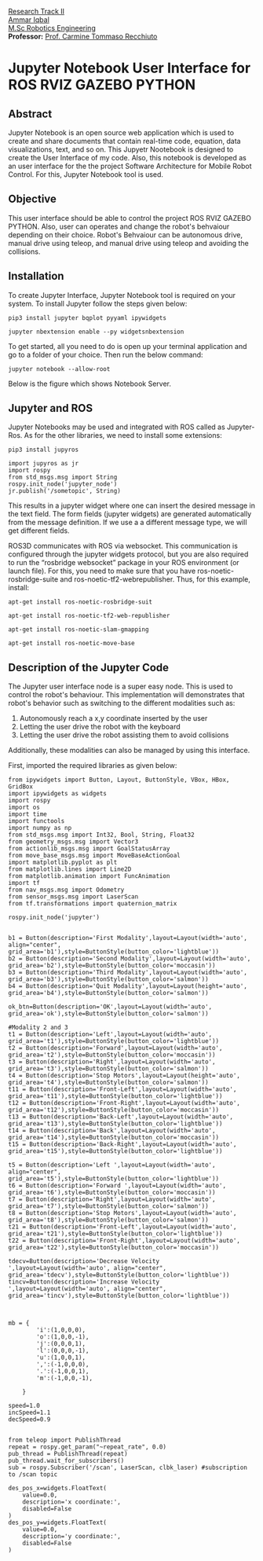[Research Track II](https://corsi.unige.it/en/off.f/2022/ins/60236)<br>
[Ammar Iqbal](https://github.com/ammariqbal48)<br>
[M.Sc Robotics Engineering](https://corsi.unige.it/corsi/10635)<br>
**Professor:** [Prof. Carmine Tommaso Recchiuto](https://rubrica.unige.it/personale/UkNDWV1r)

# Jupyter Notebook User Interface for ROS RVIZ GAZEBO PYTHON


## Abstract
Jupyter Notebook is an open source web application which is used to create and share documents that contain real-time code, equation, data visualizations, text, and so on. This Jupyetr Nootebook is designed to create the User Interface of my code. Also, this notebook is developed as an user interface for the the project Software Architecture for Mobile Robot Control. For this, Jupyter Notebook tool is used.

## Objective
This user interface should be able to control the project ROS RVIZ GAZEBO PYTHON. Also, user can operates and change the robot's behvaiour depending on their choice. Robot's Behvaiour can be autonomous drive, manual drive using teleop, and manual drive using teleop and avoiding the collisions.


## Installation
To create Jupyter Interface, Jupyter Notebook tool is required on your system. To install Jupyter follow the steps given below:

```
pip3 install jupyter bqplot pyyaml ipywidgets
```

```
jupyter nbextension enable --py widgetsnbextension
```
To get started, all you need to do is open up your terminal application and go to a folder of your choice. Then run the below command:
```
jupyter notebook --allow-root
```

Below is the figure which shows Notebook Server.





## Jupyter and ROS
Jupyter Notebooks may be used and integrated with ROS called as Jupyter-Ros. As for the other libraries, we need to install some extensions:
```
pip3 install jupyros
```


```
import jupyros as jr
import rospy
from std_msgs.msg import String
rospy.init_node('jupyter_node')
jr.publish('/sometopic', String)
```
This results in a jupyter widget where one can insert the desired message in the text field. The form fields (jupyter widgets) are generated automatically from the message definition. If we use a a different message type, we will get different fields.

ROS3D communicates with ROS via websocket. This communication is configured through the jupyter widgets protocol, but you are also required to run the “rosbridge websocket” package in your ROS environment (or launch file). For this, you need to make sure that you have ros-noetic-rosbridge-suite and ros-noetic-tf2-webrepublisher. Thus, for this example, install:





```
apt-get install ros-noetic-rosbridge-suit
```
```
apt-get install ros-noetic-tf2-web-republisher
```

```
apt-get install ros-noetic-slam-gmapping
```
```
apt-get install ros-noetic-move-base
```
## Description of the Jupyter Code



The Jupyter user interface node is a super easy node. This is used to control the robot's behaviour. This implementation will demonstrates that robot's behavior such as switching to the different modalities such as:

   1) Autonomously reach a x,y coordinate inserted by the user
   2) Letting the user drive the robot with the keyboard
   3) Letting the user drive the robot assisting them to avoid collisions

Additionally, these modalities can also be managed by using this interface.

First, imported the required libraries as given below:

```
from ipywidgets import Button, Layout, ButtonStyle, VBox, HBox, GridBox
import ipywidgets as widgets
import rospy
import os
import time
import functools
import numpy as np
from std_msgs.msg import Int32, Bool, String, Float32
from geometry_msgs.msg import Vector3
from actionlib_msgs.msg import GoalStatusArray
from move_base_msgs.msg import MoveBaseActionGoal
import matplotlib.pyplot as plt
from matplotlib.lines import Line2D
from matplotlib.animation import FuncAnimation
import tf
from nav_msgs.msg import Odometry
from sensor_msgs.msg import LaserScan
from tf.transformations import quaternion_matrix

```
```
rospy.init_node('jupyter')


b1 = Button(description='First Modality',layout=Layout(width='auto', align="center", grid_area='b1'),style=ButtonStyle(button_color='lightblue'))
b2 = Button(description='Second Modality',layout=Layout(width='auto', grid_area='b2'),style=ButtonStyle(button_color='moccasin'))
b3 = Button(description='Third Modality',layout=Layout(width='auto', grid_area='b3'),style=ButtonStyle(button_color='salmon'))
b4 = Button(description='Quit Modality',layout=Layout(height='auto', grid_area='b4'),style=ButtonStyle(button_color='salmon'))

ok_btn=Button(description='OK',layout=Layout(width='auto', grid_area='ok'),style=ButtonStyle(button_color='salmon'))

#Modality 2 and 3
t1 = Button(description='Left',layout=Layout(width='auto', grid_area='t1'),style=ButtonStyle(button_color='lightblue'))
t2 = Button(description='Forward',layout=Layout(width='auto', grid_area='t2'),style=ButtonStyle(button_color='moccasin'))
t3 = Button(description='Right',layout=Layout(width='auto', grid_area='t3'),style=ButtonStyle(button_color='salmon'))
t4 = Button(description='Stop Motors',layout=Layout(height='auto', grid_area='t4'),style=ButtonStyle(button_color='salmon'))
t11 = Button(description='Front-Left',layout=Layout(width='auto', grid_area='t11'),style=ButtonStyle(button_color='lightblue'))
t12 = Button(description='Front-Right',layout=Layout(width='auto', grid_area='t12'),style=ButtonStyle(button_color='moccasin'))
t13 = Button(description='Back-Left',layout=Layout(width='auto', grid_area='t13'),style=ButtonStyle(button_color='lightblue'))
t14 = Button(description='Back',layout=Layout(width='auto', grid_area='t14'),style=ButtonStyle(button_color='moccasin'))
t15 = Button(description='Back-Right',layout=Layout(width='auto', grid_area='t15'),style=ButtonStyle(button_color='lightblue'))

t5 = Button(description='Left ',layout=Layout(width='auto', align="center", grid_area='t5'),style=ButtonStyle(button_color='lightblue'))
t6 = Button(description='Forward ',layout=Layout(width='auto', grid_area='t6'),style=ButtonStyle(button_color='moccasin'))
t7 = Button(description='Right',layout=Layout(width='auto', grid_area='t7'),style=ButtonStyle(button_color='salmon'))
t8 = Button(description='Stop Motors',layout=Layout(width='auto', grid_area='t8'),style=ButtonStyle(button_color='salmon'))
t21 = Button(description='Front-Left',layout=Layout(width='auto', grid_area='t21'),style=ButtonStyle(button_color='lightblue'))
t22 = Button(description='Front-Right',layout=Layout(width='auto', grid_area='t22'),style=ButtonStyle(button_color='moccasin'))

tdecv=Button(description='Decrease Velocity ',layout=Layout(width='auto', align="center", grid_area='tdecv'),style=ButtonStyle(button_color='lightblue'))
tincv=Button(description='Increase Velocity ',layout=Layout(width='auto', align="center", grid_area='tincv'),style=ButtonStyle(button_color='lightblue'))



mb = {
        'i':(1,0,0,0),
        'o':(1,0,0,-1),
        'j':(0,0,0,1),
        'l':(0,0,0,-1),
        'u':(1,0,0,1),
        ',':(-1,0,0,0),
        '.':(-1,0,0,1),
        'm':(-1,0,0,-1),
        
    }

speed=1.0
incSpeed=1.1
decSpeed=0.9


from teleop import PublishThread
repeat = rospy.get_param("~repeat_rate", 0.0)
pub_thread = PublishThread(repeat)
pub_thread.wait_for_subscribers()
sub = rospy.Subscriber('/scan', LaserScan, clbk_laser) #subscription to /scan topic    

des_pos_x=widgets.FloatText(
    value=0.0,
    description='x coordinate:',
    disabled=False
)
des_pos_y=widgets.FloatText(
    value=0.0,
    description='y coordinate:',
    disabled=False
)
```
